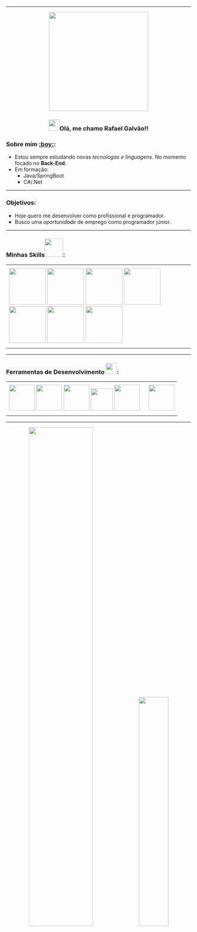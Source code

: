 <hr>
<div align="center">    
    <img src="https://media.tenor.com/GfSX-u7VGM4AAAAC/coding.gif" width="270">      
</div>
<h3 align="center"> <img src="https://media.tenor.com/SNL9_xhZl9oAAAAi/waving-hand-joypixels.gif" width="30">Olá, me chamo Rafael Galvão!!</h3>  
<h3>Sobre mim <a href="https://www.linkedin.com/in/rafael-galv%C3%A3o-0562381b7/" target="_blank">:boy:</a>:</h3>
<ul>
    <li>Estou sempre estudando novas <em>tecnologas e linguagens</em>. No momento focado no <strong>Back-End.</strong></li>
    <li>Em formação:
        <ul type="square">
            <li>Java/SpringBoot</li>
            <li>C#/.Net</li>
        </ul>
    </li>
</ul>
<hr>
<h3>Objetivos:</h3>
<ul type="square">
    <li>Hoje quero me desenvolver como profissional e programador.</li>
    <li>Busco uma <em>oportunidade</em> de emprego como programador júnior.</li>
</ul>
<hr>
<h3>Minhas Skills<img src="https://media.tenor.com/GINEuF-jScAAAAAj/sustainable-jimmy-joy.gif" width="50">:</h3>
<div align="center">
    <table>
        <tr>
            <td></td>
        </tr>
        <tr>
            <td>
                <img src="https://www.svgrepo.com/show/373533/csharp2.svg" width="100">
                <img src="https://www.svgrepo.com/show/452234/java.svg" width="100">
                <img src="https://www.svgrepo.com/show/452091/python.svg" width="100">
                <img src="https://www.svgrepo.com/show/349419/javascript.svg" width="100">
                <img src="https://www.svgrepo.com/show/452228/html-5.svg" width="100">
                <img src="https://www.svgrepo.com/show/373535/css.svg" width="100">
                <img src="https://www.svgrepo.com/show/376369/dotnet.svg" width="100">
            </td>
        </tr>
        <tr>
            <td></td>
        </tr>
    </table>
        
</div>
<hr>
<h3>Ferramentas de Desenvolvimento <img src="https://gifs.eco.br/wp-content/uploads/2022/09/gifs-de-engrenagem-1.gif" width="30">:</h3>
<div align="center">
<table>
      <tr>
            <td>
            </td>
        </tr>
        <tr>
            <td>
                <img src="https://icon.icepanel.io/Technology/png-shadow-512/Eclipse-IDE.png" width="70">            
                <img src="https://cdn.jsdelivr.net/gh/devicons/devicon/icons/pycharm/pycharm-original.svg" width="70">
                <img src="https://icon.icepanel.io/Technology/png-shadow-512/Microsoft-SQL-Server.png" width="70">                   
                <img src="https://cdn.jsdelivr.net/gh/devicons/devicon/icons/mysql/mysql-original.svg" width="60">                     
                <img src="https://cdn.jsdelivr.net/gh/devicons/devicon/icons/vscode/vscode-original.svg" width="70" style="margin-right: 20;">  
                <img src="https://cdn.jsdelivr.net/gh/devicons/devicon/icons/git/git-plain.svg" width="70">
            </td>         
        </tr>
        <tr>
            <td>
            </td>
        </tr>
</table>
</div>
<hr>
<div align="center">
    <img src="https://media.tenor.com/xY_rB1ZQ7D8AAAAd/the-isle-full-server.gif" width="59%" >
    <img src="https://github-readme-stats.vercel.app/api/top-langs/?username=RafaGalvaoDev&layout=donut&theme=blue-green" width="40%">
</div>
